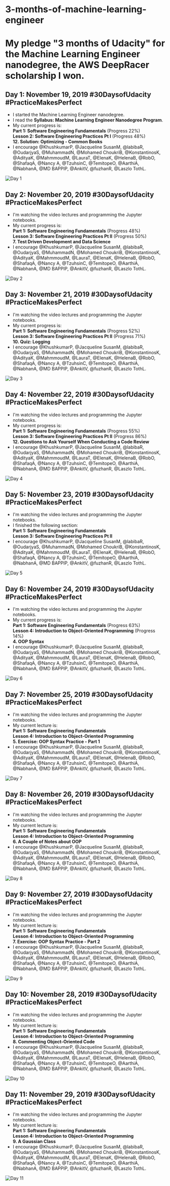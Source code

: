 # 3-months-of-machine-learning-engineer

# My pledge "3 months of Udacity" for the Machine Learning Engineer nanodegree, the AWS DeepRacer scholarship I won.

## Day 1: November 19, 2019 #30DaysofUdacity #PracticeMakesPerfect

- I started the Machine Learning Engineer nanodegree.
- I read the **Syllabus: Machine Learning Engineer Nanodegree Program**.
- My current progress is:\
  **Part 1: Software Engineering Fundamentals** (Progress 22%)\
  **Lesson 2: Software Engineering Practices Pt I** (Progress 48%)\
  **12. Solution: Optimizing - Common Books**
- I encourage @KhushkumarP, @Jacqueline SusanM, @labibaR, @OudarjyaS, @MuhammadN, @Mohamed ChoukriB, @KonstantinosK, @AdityaK, @MahmmoudM, @LauraT, @ElenaK, @HelenaB, @RobO, @ShafaqA, @Nancy A, @TzuhsinC, @TemitopeO, @AarthiA, @NabhanA, @MD BAPPIP, @AnkitV, @fuzhanR, @Laszlo TothL. 

![Day 1](images/Day001.png)

## Day 2: November 20, 2019 #30DaysofUdacity #PracticeMakesPerfect

- I'm watching the video lectures and programming the Jupyter notebooks.
- My current progress is:\
  **Part 1: Software Engineering Fundamentals** (Progress 48%)\
  **Lesson 3: Software Engineering Practices Pt II** (Progress 50%)\
  **7. Test Driven Development and Data Science**
- I encourage @KhushkumarP, @Jacqueline SusanM, @labibaR, @OudarjyaS, @MuhammadN, @Mohamed ChoukriB, @KonstantinosK, @AdityaK, @MahmmoudM, @LauraT, @ElenaK, @HelenaB, @RobO, @ShafaqA, @Nancy A, @TzuhsinC, @TemitopeO, @AarthiA, @NabhanA, @MD BAPPIP, @AnkitV, @fuzhanR, @Laszlo TothL. 

![Day 2](images/Day002.png)

## Day 3: November 21, 2019 #30DaysofUdacity #PracticeMakesPerfect

- I'm watching the video lectures and programming the Jupyter notebooks.
- My current progress is:\
  **Part 1: Software Engineering Fundamentals** (Progress 52%)\
  **Lesson 3: Software Engineering Practices Pt II** (Progress 71%)\
  **10. Quiz: Logging**
- I encourage @KhushkumarP, @Jacqueline SusanM, @labibaR, @OudarjyaS, @MuhammadN, @Mohamed ChoukriB, @KonstantinosK, @AdityaK, @MahmmoudM, @LauraT, @ElenaK, @HelenaB, @RobO, @ShafaqA, @Nancy A, @TzuhsinC, @TemitopeO, @AarthiA, @NabhanA, @MD BAPPIP, @AnkitV, @fuzhanR, @Laszlo TothL. 

![Day 3](images/Day003.png)

## Day 4: November 22, 2019 #30DaysofUdacity #PracticeMakesPerfect

- I'm watching the video lectures and programming the Jupyter notebooks.
- My current progress is:\
  **Part 1: Software Engineering Fundamentals** (Progress 55%)\
  **Lesson 3: Software Engineering Practices Pt II** (Progress 86%)\
  **12. Questions to Ask Yourself When Conducting a Code Review**
- I encourage @KhushkumarP, @Jacqueline SusanM, @labibaR, @OudarjyaS, @MuhammadN, @Mohamed ChoukriB, @KonstantinosK, @AdityaK, @MahmmoudM, @LauraT, @ElenaK, @HelenaB, @RobO, @ShafaqA, @Nancy A, @TzuhsinC, @TemitopeO, @AarthiA, @NabhanA, @MD BAPPIP, @AnkitV, @fuzhanR, @Laszlo TothL. 

![Day 4](images/Day004.png)

## Day 5: November 23, 2019 #30DaysofUdacity #PracticeMakesPerfect

- I'm watching the video lectures and programming the Jupyter notebooks.
- I finished the following section:\
  **Part 1: Software Engineering Fundamentals**\
  **Lesson 3: Software Engineering Practices Pt II**
- I encourage @KhushkumarP, @Jacqueline SusanM, @labibaR, @OudarjyaS, @MuhammadN, @Mohamed ChoukriB, @KonstantinosK, @AdityaK, @MahmmoudM, @LauraT, @ElenaK, @HelenaB, @RobO, @ShafaqA, @Nancy A, @TzuhsinC, @TemitopeO, @AarthiA, @NabhanA, @MD BAPPIP, @AnkitV, @fuzhanR, @Laszlo TothL. 

![Day 5](images/Day005.png)

## Day 6: November 24, 2019 #30DaysofUdacity #PracticeMakesPerfect

- I'm watching the video lectures and programming the Jupyter notebooks.
- My current progress is:\
  **Part 1: Software Engineering Fundamentals** (Progress 63%)\
  **Lesson 4: Introduction to Object-Oriented Programming** (Progress 14%)\
  **4. OOP Syntax**
- I encourage @KhushkumarP, @Jacqueline SusanM, @labibaR, @OudarjyaS, @MuhammadN, @Mohamed ChoukriB, @KonstantinosK, @AdityaK, @MahmmoudM, @LauraT, @ElenaK, @HelenaB, @RobO, @ShafaqA, @Nancy A, @TzuhsinC, @TemitopeO, @AarthiA, @NabhanA, @MD BAPPIP, @AnkitV, @fuzhanR, @Laszlo TothL. 

![Day 6](images/Day006.png)

## Day 7: November 25, 2019 #30DaysofUdacity #PracticeMakesPerfect

- I'm watching the video lectures and programming the Jupyter notebooks.
- My current lecture is:\
  **Part 1: Software Engineering Fundamentals**\
  **Lesson 4: Introduction to Object-Oriented Programming**\
  **5. Exercise: OOP Syntax Practice - Part 1**
- I encourage @KhushkumarP, @Jacqueline SusanM, @labibaR, @OudarjyaS, @MuhammadN, @Mohamed ChoukriB, @KonstantinosK, @AdityaK, @MahmmoudM, @LauraT, @ElenaK, @HelenaB, @RobO, @ShafaqA, @Nancy A, @TzuhsinC, @TemitopeO, @AarthiA, @NabhanA, @MD BAPPIP, @AnkitV, @fuzhanR, @Laszlo TothL. 

![Day 7](images/Day007.png)

## Day 8: November 26, 2019 #30DaysofUdacity #PracticeMakesPerfect

- I'm watching the video lectures and programming the Jupyter notebooks.
- My current lecture is:\
  **Part 1: Software Engineering Fundamentals**\
  **Lesson 4: Introduction to Object-Oriented Programming**\
  **6. A Couple of Notes about OOP**
- I encourage @KhushkumarP, @Jacqueline SusanM, @labibaR, @OudarjyaS, @MuhammadN, @Mohamed ChoukriB, @KonstantinosK, @AdityaK, @MahmmoudM, @LauraT, @ElenaK, @HelenaB, @RobO, @ShafaqA, @Nancy A, @TzuhsinC, @TemitopeO, @AarthiA, @NabhanA, @MD BAPPIP, @AnkitV, @fuzhanR, @Laszlo TothL. 

![Day 8](images/Day008.jpg)

## Day 9: November 27, 2019 #30DaysofUdacity #PracticeMakesPerfect

- I'm watching the video lectures and programming the Jupyter notebooks.
- My current lecture is:\
  **Part 1: Software Engineering Fundamentals**\
  **Lesson 4: Introduction to Object-Oriented Programming**\
  **7. Exercise: OOP Syntax Practice - Part 2**
- I encourage @KhushkumarP, @Jacqueline SusanM, @labibaR, @OudarjyaS, @MuhammadN, @Mohamed ChoukriB, @KonstantinosK, @AdityaK, @MahmmoudM, @LauraT, @ElenaK, @HelenaB, @RobO, @ShafaqA, @Nancy A, @TzuhsinC, @TemitopeO, @AarthiA, @NabhanA, @MD BAPPIP, @AnkitV, @fuzhanR, @Laszlo TothL. 

![Day 9](images/Day009.jpg)

## Day 10: November 28, 2019 #30DaysofUdacity #PracticeMakesPerfect

- I'm watching the video lectures and programming the Jupyter notebooks.
- My current lecture is:\
  **Part 1: Software Engineering Fundamentals**\
  **Lesson 4: Introduction to Object-Oriented Programming**\
  **8. Commenting Object-Oriented Code**
- I encourage @KhushkumarP, @Jacqueline SusanM, @labibaR, @OudarjyaS, @MuhammadN, @Mohamed ChoukriB, @KonstantinosK, @AdityaK, @MahmmoudM, @LauraT, @ElenaK, @HelenaB, @RobO, @ShafaqA, @Nancy A, @TzuhsinC, @TemitopeO, @AarthiA, @NabhanA, @MD BAPPIP, @AnkitV, @fuzhanR, @Laszlo TothL. 

![Day 10](images/Day010.png)

## Day 11: November 29, 2019 #30DaysofUdacity #PracticeMakesPerfect

- I'm watching the video lectures and programming the Jupyter notebooks.
- My current lecture is:\
  **Part 1: Software Engineering Fundamentals**\
  **Lesson 4: Introduction to Object-Oriented Programming**\
  **9. A Gaussian Class**
- I encourage @KhushkumarP, @Jacqueline SusanM, @labibaR, @OudarjyaS, @MuhammadN, @Mohamed ChoukriB, @KonstantinosK, @AdityaK, @MahmmoudM, @LauraT, @ElenaK, @HelenaB, @RobO, @ShafaqA, @Nancy A, @TzuhsinC, @TemitopeO, @AarthiA, @NabhanA, @MD BAPPIP, @AnkitV, @fuzhanR, @Laszlo TothL. 

![Day 11](images/Day011.png)
